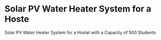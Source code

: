 # Solar PV Water Heater System for a Hoste
Solar PV Water Heater System for a Hostel with a Capacity of 500 Students
